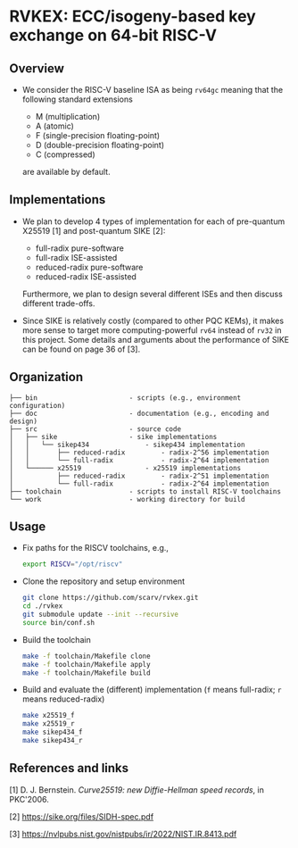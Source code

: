 # RVKEX: ECC/isogeny-based key exchange on 64-bit RISC-V 

## Overview

- We consider the RISC-V baseline ISA as being `rv64gc` meaning that the following standard extensions
  - M      (multiplication)
  - A      (atomic)
  - F      (single-precision floating-point)
  - D      (double-precision floating-point)
  - C      (compressed)

  are available by default.

## Implementations 

- We plan to develop 4 types of implementation for each of pre-quantum X25519 [1] and post-quantum SIKE [2]:
  - full-radix    pure-software  
  - full-radix    ISE-assisted
  - reduced-radix pure-software
  - reduced-radix ISE-assisted 

  Furthermore, we plan to design several different ISEs and then discuss different trade-offs. 

- Since SIKE is relatively costly (compared to other PQC KEMs), it makes more sense to target more computing-powerful `rv64` instead of `rv32` in this project. Some details and arguments about the performance of SIKE can be found on page 36 of [3]. 

## Organization 

```
├── bin                       - scripts (e.g., environment configuration)
├── doc                       - documentation (e.g., encoding and design)
├── src                       - source code
│   ├── sike                  - sike implementations
│   │   └── sikep434              - sikep434 implementation
│   │       ├── reduced-radix         - radix-2^56 implementation           
│   │       └── full-radix            - radix-2^64 implementation 
│   └────── x25519                - x25519 implementations
│           ├── reduced-radix         - radix-2^51 implementation           
│           └── full-radix            - radix-2^64 implementation
├── toolchain                 - scripts to install RISC-V toolchains 
└── work                      - working directory for build    
```

## Usage 

- Fix paths for the RISCV toolchains, e.g., 

  ```sh
  export RISCV="/opt/riscv"
  ```
- Clone the repository and setup environment

  ```sh
  git clone https://github.com/scarv/rvkex.git
  cd ./rvkex
  git submodule update --init --recursive
  source bin/conf.sh
  ```

- Build the toolchain
  ```sh
  make -f toolchain/Makefile clone
  make -f toolchain/Makefile apply 
  make -f toolchain/Makefile build
  ```

- Build and evaluate the (different) implementation (`f` means full-radix; `r` means reduced-radix)

  ```sh
  make x25519_f
  make x25519_r
  make sikep434_f
  make sikep434_r
  ```

## References and links

[1] D. J. Bernstein. *Curve25519: new Diffie-Hellman speed records*, in PKC'2006.

[2] https://sike.org/files/SIDH-spec.pdf

[3] https://nvlpubs.nist.gov/nistpubs/ir/2022/NIST.IR.8413.pdf